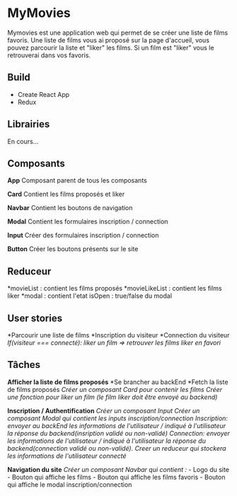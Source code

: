 # MyMovies

  Mymovies est une application web qui permet de se créer une liste de films favoris.
  Une liste de films vous ai proposé sur la page d'accueil, vous pouvez parcourir la liste
  et "liker" les films. Si un film est "liker" vous le retrouverai dans vos favoris.

## Build
  * Create React App
  * Redux


## Librairies

  En cours...


## Composants

  **App**
  Composant parent de tous les composants

  **Card**
  Contient les films proposés et liker

  **Navbar**
  Contient les boutons de navigation

  **Modal**
  Contient les formulaires inscription / connection

  **Input**
  Créer des formulaires inscription / connection

  **Button**
  Créer les boutons présents sur le site


## Reduceur

  *movieList : contient les films proposés
  *movieLikeList : contient les films liker
  *modal : contient l'etat isOpen : true/false du modal


## User stories

  *Parcourir une liste de films
  *Inscription du visiteur
  *Connection du visiteur
  *If(visiteur === connecté): liker un film => retrouver les films liker en favori*


## Tâches

  **Afficher la liste de films proposés**
    *Se brancher au backEnd
    *Fetch la liste de films proposés
    *Créer un composant Card pour contenir les films*
    *Créer une fonction pour liker un film (le film liker doit être envoyé au backend)*

  **Inscription / Authentification**
    *Créer un composant Input*
    *Créer un composant Modal qui contient les inputs inscription/connection*
    *Inscription: envoyer au backEnd les informations de l'utilisateur / indiqué à l'utilisateur la réponse du backend(insription validé ou non-validé)*
    *Connection: envoyer les informations de l'utilisateur / indiqué à l'utilisateur la réponse du backend(connection validé ou non-validé).*
    *Creer un reduceur qui stockera les informations de l'utilisateur connecté*

  **Navigation du site**
    *Créer un composant Navbar qui contient :*
      - Logo du site
      - Bouton qui affiche les films
      - Bouton qui affiche les films favoris
      - Bouton qui affiche le modal inscription/connection
